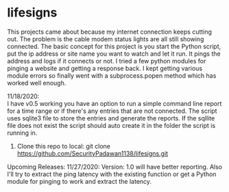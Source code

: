 # lifesigns
This projects came about because my internet connection keeps cutting out.  The problem is the cable modem status lights are all still showing connected.
The basic concept for this project is you start the Python script, put the ip address or site name you want to watch and let it run.  It pings the address and logs if it connects or not.  I tried a few python modules for pinging a website and getting a response back.  I kept getting various module errors so finally went with a subprocess.popen method which has worked well enough.


11/18/2020:  
I have v0.5 working you have an option to run a simple command line report for a time range or if there's any entries that are not connected.  The script uses sqlite3 file to store the entries and generate the reports.  If the sqllite file does not exist the script should auto create it in the folder the script is running in.


1.  Clone this repo to local:
git clone https://github.com/SecurityPadawan1138/lifesigns.git




Upcoming Releases:
11/27/2020:  Version: 1.0 will have better reporting.  Also I'll try to extract the ping latency with the existing function or get a Python module for pinging to work and extract the latency.

